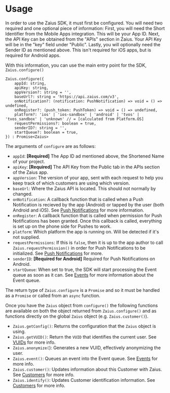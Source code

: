 # Usage

In order to use the Zaius SDK, it must first be configured. You will need two required and one optional piece of information: First, you will need the Short Identifier from the Mobile Apps integration. This will be your App ID. Next, the API Key can be obtained from the "APIs" section in Zaius. Your API Key will be in the "key" field under "Public". Lastly, you will optionally need the Sender ID as mentioned above. This isn't required for iOS apps, but is required for Android apps.

With this information, you can use the main entry point for the SDK, `Zaius.configure()`

```text
Zaius.configure({
    appId: string,
    apiKey: string,
    appVersion?: string = '',
    baseUrl?: string = 'https://api.zaius.com/v3',
    onNotification?: (notification: PushNotification) => void = () => undefined,
    onRegister?: (push_token: PushToken) => void = () => undefined,
    platform?: 'ios' | 'ios-sandbox' | 'android' | 'tvos' | 'tvos_sandbox' | 'unknown' // = [calculated from Platform.OS]
    requestPermissions?: boolean = true,
    senderID?: string = '',
    startQueue?: boolean = true,
}) : Promise<Zaius>
```

The arguments of `configure` are as follows:

* `appId`: **\[Required\]** The App ID ad mentioned above, the Shortened Name of your project.
* `apiKey`: **\[Required\]** The API Key from the Public tab in the APIs section of the Zaius app.
* `appVersion`: The version of your app, sent with each request to help you keep track of which customers are using which version.
* `baseUrl`: Where the Zaius API is located. This should not normally by changed.
* `onNotification`: A callback function that is called when a Push Notification is recieved by the app \(Android\) or tapped by the user \(both Android and iOS\). See [Push Notifications](push-notifications.md) for more information.
* `onRegister`: A callback function that is called when permission for Push Notifications has been granted. Once this callback is called, everything is set up on the phone side for Pushes to work.
* `platform`: Which platform the app is running on. Will be detected if it's not supplied.
* `requestPermissions`: If this is `false`, then it is up to the app author to call `Zaius.requestPermission()` in order for Push Notifications to be initialized. See [Push Notifications](push-notifications.md) for more.
* `senderID`: **\[Required for Android\]** Required for Push Notifications on Android.
* `startQueue`: When set to true, the SDK will start processing the Event queue as soon as it can. See [Events](events.md) for more information about the Event queue. 

 The return type of `Zaius.configure` is a `Promise` and so it must be handled as a `Promise` or called from an `async` function.

Once you have the `Zaius` object from `configure()` the following functions are available on both the object returned from `Zaius.configure()` and as functions directly on the global `Zaius` object \(e.g. `Zaius.customer()`\).

* `Zaius.getConfig()`: Returns the configuration that the `Zaius` object is using.
* `Zaius.getVUID()`: Return the `VUID` that identifies the current user. See [VUIDs](customers.md#vuids) for more info.
* `Zaius.anonymize(`\): Generates a new VUID, effectively anonymizing the user.
* `Zaius.event()`: Queues an event into the Event queue. See [Events](events.md) for more info.
* `Zaius.customer()`: Updates information about this Customer with Zaius. See [Customers](customers.md#updating-customer-information) for more info.
* `Zaius.identify()`: Updates Customer identification information. See [Customers](customers.md#updating-customer-identifiers) for more info.

